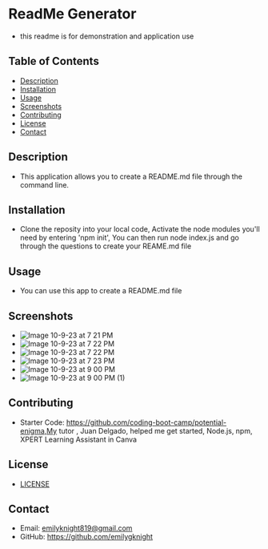 # ReadMe Generator 
- this readme is for demonstration and application use
## Table of Contents

- [Description](#description)
- [Installation](#installation)
- [Usage](#usage)
- [Screenshots](#usage)
- [Contributing](#contributing)
- [License](#license)
- [Contact](#contact)

## Description

- This application allows you to create a README.md file through the command line. 

## Installation

- Clone the reposity into your local code, Activate the node modules you'll need by entering 'npm init', You can then run node index.js and go through the questions to create your REAME.md file

## Usage

- You can use this app to create a README.md file

## Screenshots

- ![Image 10-9-23 at 7 21 PM](https://github.com/emilygknight/readme-generator/assets/138501781/a36ccc08-b706-4a35-bb1d-4c5bcc8d4796)
- ![Image 10-9-23 at 7 22 PM](https://github.com/emilygknight/readme-generator/assets/138501781/a3d6dc06-cd2b-4d25-ac40-833744b2fb58)
- ![Image 10-9-23 at 7 22 PM](https://github.com/emilygknight/readme-generator/assets/138501781/30ecc670-168a-4569-93d6-da6d7e7b1fc1)
- ![Image 10-9-23 at 7 23 PM](https://github.com/emilygknight/readme-generator/assets/138501781/78aac97e-4e67-4322-9be1-6214174a22aa)
- ![Image 10-9-23 at 9 00 PM](https://github.com/emilygknight/readme-generator/assets/138501781/28223fc7-f4c3-4221-92ca-01520f705015)
- ![Image 10-9-23 at 9 00 PM (1)](https://github.com/emilygknight/readme-generator/assets/138501781/d35f5ed1-11fa-4835-aa85-efafc0787016)

## Contributing

- Starter Code: https://github.com/coding-boot-camp/potential-enigma,My tutor , Juan Delgado, helped me get started, Node.js, npm, XPERT Learning Assistant in Canva

## License

- [LICENSE](readme-generator/LICENSE)

## Contact

- Email: emilyknight819@gmail.com
- GitHub: https://github.com/emilygknight